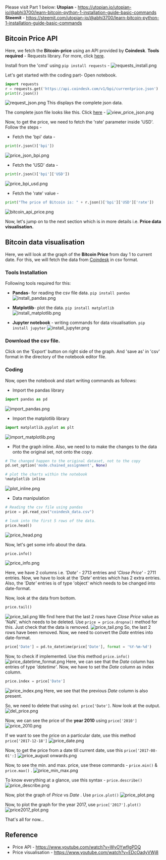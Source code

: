Please visit Part 1 below:
**Utopian** - https://utopian.io/utopian-io/@abhi3700/learn-bitcoin-python-1-installation-guide-basic-commands
**Steemit** - https://steemit.com/utopian-io/@abhi3700/learn-bitcoin-python-1-installation-guide-basic-commands

## Bitcoin Price API
Here, we fetch the **Bitcoin-price** using an API provided by **Coindesk**.
**Tools required** - Requests library. For more, click [here](https://www.coindesk.com/api/).
 
Install from the 'cmd' using ```pip install requests``` - 
![requests_install.png](https://res.cloudinary.com/hpiynhbhq/image/upload/v1513566920/qe6azgz6cuemw9umnmhu.png)

Let's get started with the coding part-
Open notebook.
```python
import requests
r = requests.get('https://api.coindesk.com/v1/bpi/currentprice.json')
print(r.json())
```
![request_json.png](https://res.cloudinary.com/hpiynhbhq/image/upload/v1513567152/wt1fohgqil5oemengoy1.png)
This displays the complete json data.

The complete json file looks like this. Click [here](https://api.coindesk.com/v1/bpi/currentprice.json) - 
![view_price_json.png](https://res.cloudinary.com/hpiynhbhq/image/upload/v1513567394/m9jc7w5fvu1cqyi4x35y.png)

Now, to get the price, we need to fetch the 'rate' parameter inside 'USD'. Follow the steps - 
* Fetch the 'bpi' data -
```python
print(r.json()['bpi'])
```
![price_json_bpi.png](https://res.cloudinary.com/hpiynhbhq/image/upload/v1513567612/ivp8lne2izuau1nko63w.png)

* Fetch the 'USD' data -
```python
print(r.json()['bpi']['USD'])
```
![price_bpi_usd.png](https://res.cloudinary.com/hpiynhbhq/image/upload/v1513567810/va6c2n22pkszwapqpkbj.png)

* Fetch the 'rate' value - 
```python
print("The price of Bitcoin is: " + r.json()['bpi']['USD']['rate'])
```
![bitcoin_api_price.png](https://res.cloudinary.com/hpiynhbhq/image/upload/v1513567947/wtqttopw8u8cajffsqeb.png)

Now, let's jump on to the next section which is in more details i.e. **Price data visualisation.**

## Bitcoin data visualisation
Here, we will look at the graph of the **Bitcoin Price** from day 1 to current date. For this, we will fetch the data from [Coindesk](https://www.coindesk.com/price/) in csv format.

### Tools Installation 
Following tools required for this:
* **Pandas**- for reading the csv file data.  ```pip install pandas```
![install_pandas.png](https://res.cloudinary.com/hpiynhbhq/image/upload/v1513555779/humbtjrmdiyt9e01abul.png)

* **Matplotlib**- plot the data. ```pip install matplotlib```
![install_matplotlib.png](https://res.cloudinary.com/hpiynhbhq/image/upload/v1513555806/gddauxjzamrmhizhagbn.png)

* **Jupyter notebook** - writing commands for data visualisation. ```pip install jupyter```
![install_jupyter.png](https://res.cloudinary.com/hpiynhbhq/image/upload/v1513555860/nmbd9gxb1kojdg1zossr.png)

### Download the csv file. 
Click on the 'Export' button on right side of the graph. And 'save as' in 'csv' format in the directory of the notebook editor file.

### Coding
Now, open the notebook and start writing commands as follows:
* Import the pandas library
```python
import pandas as pd
```
![import_pandas.png](https://res.cloudinary.com/hpiynhbhq/image/upload/v1513556212/oaqohmisyg3sfvby3oox.png)

* Import the matplotlib library
```python
import matplotlib.pyplot as plt
```
![import_matplotlib.png](https://res.cloudinary.com/hpiynhbhq/image/upload/v1513556431/bysomgvenjxodoedpuxz.png)

* Plot the graph inline. Also, we need to to make the changes to the data onto the original set, not onto the copy.
```python
# The changed happen to the original dataset, not to the copy
pd.set_option('mode.chained_assignment', None)
```

```python
# plot the charts within the notebook
%matplotlib inline
```
![plot_inline.png](https://res.cloudinary.com/hpiynhbhq/image/upload/v1513556655/ilswe8e7l8wopomowviw.png)

* Data manipulation
```python
# Reading the csv file using pandas
price = pd.read_csv("coindesk_data.csv")
```
```python
# look into the first 5 rows of the data.
price.head()
```
![price_head.png](https://res.cloudinary.com/hpiynhbhq/image/upload/v1513558138/sehdkyjciei7ddwodjri.png)
 
Now, let's get some info about the data.
```python
price.info()
```
![price_info.png](https://res.cloudinary.com/hpiynhbhq/image/upload/v1513559344/zqerkwcyge2kcumatyzs.png)

Here, we have 2 columns i.e. *'Date'* - 2713 entries and *'Close Price'* - 2711 entries. Now, we have to look at the *'Date'* entries which has 2 extra entries. Also, the *'Date'* entries is of type 'object' which needs to be changed into date-format.

Now, look at the data from bottom. 
```python
price.tail()
```
![price_tail.png](https://res.cloudinary.com/hpiynhbhq/image/upload/v1513560101/wwmi3oynbpurifk310kr.png)
 We find here that the last 2 rows have *Close Price* value as 'NaN', which needs to be deleted.
Use ```price = price.dropna()``` method for this.
Just check that the data is removed.
![price_tail.png](https://res.cloudinary.com/hpiynhbhq/image/upload/v1513560403/kluy8ginhd5kamivr7bi.png)
So, the last 2 rows have been removed.
Now, we need to convert the *Date* entries into date-format.
```python
price['Date'] = pd.to_datetime(price['Date'], format = '%Y-%m-%d')
```
Now, to check if implemented. Use this method ```price.info()```
![price_datetime_format.png](https://res.cloudinary.com/hpiynhbhq/image/upload/v1513560927/qlvof0b2qmrbw5rrlsul.png)
Here, we can see that the *Date* column has entries of type *'datetime'*.
Now, we have to set the *Date* column as index column.
```python
price.index = price['Date']
```
![price_index.png](https://res.cloudinary.com/hpiynhbhq/image/upload/v1513561344/vg7oshu4cqv4fta4m3oe.png)
Here, we see that the previous *Date* column is also present.

So, we need to delete that using ```del price['Date']```. Now look at the output.
![del_price.png](https://res.cloudinary.com/hpiynhbhq/image/upload/v1513561493/yix20x1h7edymmj5gjmw.png)

Now, we can see the price of the **year 2010** using ```price['2010']```
![price_2010.png](https://res.cloudinary.com/hpiynhbhq/image/upload/v1513564057/twcx4jjt11yi2ai1cilr.png)

If we want to see the price on a particular date, use this method ```price['2017-12-18']```
![price_date.png](https://res.cloudinary.com/hpiynhbhq/image/upload/v1513564281/tleb4jwlevi6lfwpnhsh.png)

Now, to get the price from a date till current date, use this ```price['2017-08-01':]```
![price_august onwards.png](https://res.cloudinary.com/hpiynhbhq/image/upload/v1513564809/iasjonhliyzxycug7avk.png)

Now, to see the min. and max. price, use these commands - ```price.min()``` & ```price.max()``` .
![price_min_max.png](https://res.cloudinary.com/hpiynhbhq/image/upload/v1513564956/phyjsgb8rqnnpa0zqqqg.png)

To know everything at a glance, use this syntax - ```price.describe()```
![price_describe.png](https://res.cloudinary.com/hpiynhbhq/image/upload/v1513565547/qawuby0s20vaunxm1kqy.png)

Now, plot the graph of *Price* vs *Date* . Use ```price.plot()```
![price_plot.png](https://res.cloudinary.com/hpiynhbhq/image/upload/v1513565711/madfywsar2a76ciygdfb.png)

Now, to plot the graph for the year 2017, use ```price['2017'].plot()```
![price2017_plot.png](https://res.cloudinary.com/hpiynhbhq/image/upload/v1513565879/bxhqoajgbjajxeygoyct.png)

That's all for now...



## Reference 
* Price API - https://www.youtube.com/watch?v=WyOYwfIgPDQ
* Price visualisation - https://www.youtube.com/watch?v=EDcOadyVWj8
